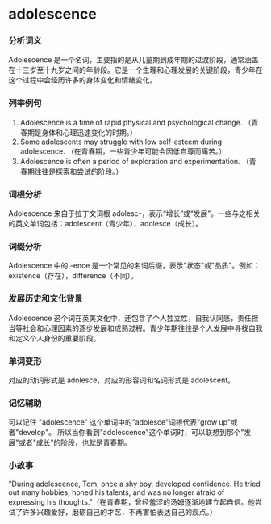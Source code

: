 # adolescence

### 分析词义

  

Adolescence 是一个名词，主要指的是从儿童期到成年期的过渡阶段，通常涵盖在十三岁至十九岁之间的年龄段。它是一个生理和心理发展的关键阶段，青少年在这个过程中会经历许多的身体变化和情绪变化。

  

### 列举例句

  

1.  Adolescence is a time of rapid physical and psychological change. （青春期是身体和心理迅速变化的时期。）
2.  Some adolescents may struggle with low self-esteem during adolescence. （在青春期，一些青少年可能会因低自尊而痛苦。）
3.  Adolescence is often a period of exploration and experimentation. （青春期往往是探索和尝试的阶段。）

  

### 词根分析

  

Adolescence 来自于拉丁文词根 adolesc-，表示“增长”或“发展”。一些与之相关的英文单词包括：adolescent（青少年），adolesce（成长）。

  

### 词缀分析

  

Adolescence 中的 -ence 是一个常见的名词后缀，表示"状态"或"品质"。例如：existence（存在），difference（不同）。

  

### 发展历史和文化背景

  

Adolescence 这个词在英美文化中，还包含了个人独立性，自我认同感，责任担当等社会和心理因素的逐步发展和成熟过程。青少年期往往是个人发展中寻找自我和定义个人身份的重要阶段。

  

### 单词变形

  

对应的动词形式是 adolesce，对应的形容词和名词形式是 adolescent。

  

### 记忆辅助

  

可以记住 "adolescence" 这个单词中的"adolesce"词根代表"grow up"或者"develop"。 所以当你看到"adolescence"这个单词时，可以联想到那个"发展"或者"成长"的阶段，也就是青春期。

  

### 小故事

  

"During adolescence, Tom, once a shy boy, developed confidence. He tried out many hobbies, honed his talents, and was no longer afraid of expressing his thoughts."（在青春期，曾经羞涩的汤姆逐渐地建立起自信。他尝试了许多兴趣爱好，磨砺自己的才艺，不再害怕表达自己的观点。）
